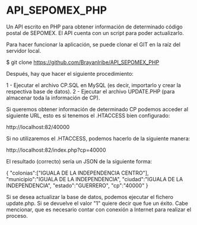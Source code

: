 # API_SEPOMEX_PHP
Un API escrito en PHP para obtener información de determinado código postal
de SEPOMEX. El API cuenta con un script para poder actualizarlo.

Para hacer funcionar la aplicación, se puede clonar el GIT en la raíz del servidor local.

$ git clone https://github.com/BrayanIribe/API_SEPOMEX_PHP

Después, hay que hacer el siguiente procedimiento:

1 - Ejecutar el archivo CP.SQL en MySQL (es decir, importarlo y crear la respectiva base de datos).
2 - Ejecutar el archivo UPDATE.PHP (para almacenar toda la información de CP).

Si queremos obtener información de determinado CP podemos acceder
al siguiente URL, esto es si tenemos el .HTACCESS bien configurado:

http://localhost:82/40000

Si no utilizaremos el .HTACCESS, podemos hacerlo de la siguiente manera:

http://localhost:82/index.php?cp=40000

El resultado (correcto) sería un JSON de la siguiente forma:

{
  "colonias":["IGUALA DE LA INDEPENDENCIA CENTRO"],
  "municipio":"IGUALA DE LA INDEPENDENCIA",
  "ciudad":"IGUALA DE LA INDEPENDENCIA",
  "estado":"GUERRERO",
  "cp":"40000"
}

Si se desea actualizar la base de datos, podemos ejecutar el fichero
update.php. Si se devuelve el valor "1" quiere decir que fue un éxito.
Cabe mencionar, que es necesario contar con conexión a Internet para
realizar el proceso.
